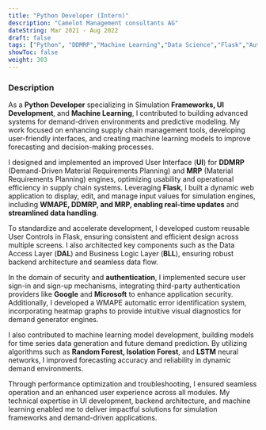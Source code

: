 ```yaml
---
title: "Python Developer (Intern)"
description: "Camelot Management consultants AG"
dateString: Mar 2021 - Aug 2022
draft: false
tags: ["Python", "DDMRP","Machine Learning","Data Science","Flask","Authentication and Security", "Deployment and CI/CD", "Agile Methodologies"]
showToc: false
weight: 303
--- 
```


### Description

As a **Python Developer** specializing in Simulation **Frameworks, UI Development**, and **Machine Learning**, I contributed to building advanced systems for demand-driven environments and predictive modeling. My work focused on enhancing supply chain management tools, developing user-friendly interfaces, and creating machine learning models to improve forecasting and decision-making processes.

I designed and implemented an improved User Interface (**UI**) for **DDMRP** (Demand-Driven Material Requirements Planning) and **MRP** (Material Requirements Planning) engines, optimizing usability and operational efficiency in supply chain systems. Leveraging **Flask**, I built a dynamic web application to display, edit, and manage input values for simulation engines, including **WMAPE, DDMRP, and MRP, enabling real-time updates** and **streamlined data handling**.

To standardize and accelerate development, I developed custom reusable User Controls in Flask, ensuring consistent and efficient design across multiple screens. I also architected key components such as the Data Access Layer (**DAL**) and Business Logic Layer (**BLL**), ensuring robust backend architecture and seamless data flow.

In the domain of security and **authentication**, I implemented secure user sign-in and sign-up mechanisms, integrating third-party authentication providers like **Google** and **Microsoft** to enhance application security. Additionally, I developed a WMAPE automatic error identification system, incorporating heatmap graphs to provide intuitive visual diagnostics for demand generator engines.

I also contributed to machine learning model development, building models for time series data generation and future demand prediction. By utilizing algorithms such as **Random Forest, Isolation Forest**, and **LSTM** neural networks, I improved forecasting accuracy and reliability in dynamic demand environments.

Through performance optimization and troubleshooting, I ensured seamless operation and an enhanced user experience across all modules. My technical expertise in UI development, backend architecture, and machine learning enabled me to deliver impactful solutions for simulation frameworks and demand-driven applications.